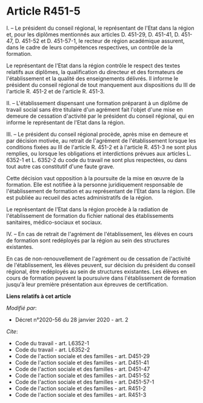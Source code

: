 # Article R451-5

I. – Le président du conseil régional, le représentant de l'Etat dans la région et, pour les diplômes mentionnés aux articles
D. 451-29, D. 451-41, D. 451-47, D. 451-52 et D. 451-57-1,  le recteur de région académique assurent, dans le cadre de leurs
compétences respectives, un contrôle de la formation.

Le représentant de l'Etat dans la région contrôle le respect des textes relatifs aux diplômes, la qualification du directeur
et des formateurs de l'établissement et la qualité des enseignements délivrés. Il informe le président du conseil régional de
tout manquement aux dispositions du III de l'article R. 451-2 et de l'article R. 451-3.

II. – L'établissement dispensant une formation préparant à un diplôme de travail social sans être titulaire d'un agrément
fait l'objet d'une mise en demeure de cessation d'activité par le président du conseil régional, qui en informe le
représentant de l'Etat dans la région.

III. – Le président du conseil régional procède, après mise en demeure et par décision motivée, au retrait de l'agrément de
l'établissement lorsque les conditions fixées au III de l'article R. 451-2 et à l'article R. 451-3 ne sont plus remplies, ou
lorsque les obligations et interdictions prévues aux articles L. 6352-1 et L. 6352-2 du code du travail ne sont plus
respectées, ou dans tout autre cas constitutif d'une faute grave.

Cette décision vaut opposition à la poursuite de la mise en œuvre de la formation. Elle est notifiée à la personne
juridiquement responsable de l'établissement de formation et au représentant de l'Etat dans la région. Elle est publiée au
recueil des actes administratifs de la région.

Le représentant de l'Etat dans la région procède à la radiation de l'établissement de formation du fichier national des
établissements sanitaires, médico-sociaux et sociaux.

IV. – En cas de retrait de l'agrément de l'établissement, les élèves en cours de formation sont redéployés par la région au
sein des structures existantes.

En cas de non-renouvellement de l'agrément ou de cessation de l'activité de l'établissement, les élèves peuvent, sur décision
du président du conseil régional, être redéployés au sein de structures existantes. Les élèves en cours de formation peuvent
la poursuivre dans l'établissement de formation jusqu'à leur première présentation aux épreuves de certification.

**Liens relatifs à cet article**

_Modifié par_:

  - Décret n°2020-56 du 28 janvier 2020 - art. 2

_Cite_:

  - Code du travail - art. L6352-1
  - Code du travail - art. L6352-2
  - Code de l'action sociale et des familles - art. D451-29
  - Code de l'action sociale et des familles - art. D451-41
  - Code de l'action sociale et des familles - art. D451-47
  - Code de l'action sociale et des familles - art. D451-52
  - Code de l'action sociale et des familles - art. D451-57-1
  - Code de l'action sociale et des familles - art. R451-2
  - Code de l'action sociale et des familles - art. R451-3
